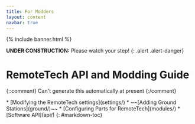 ```yaml
---
title: For Modders
layout: content
navbar: true
---
```


{% include banner.html %}

**UNDER CONSTRUCTION:** Please watch your step!
{: .alert .alert-danger}

# RemoteTech API and Modding Guide

{::comment}
Can't generate this automatically at present
{:/comment}

<div class="toc" markdown="1">
* [Modifying the RemoteTech settings](settings/)
* ~~[Adding Ground Stations](ground/)~~
* [Configuring Parts for RemoteTech](modules/)
* [Software API](api/)
{: #markdown-toc}
